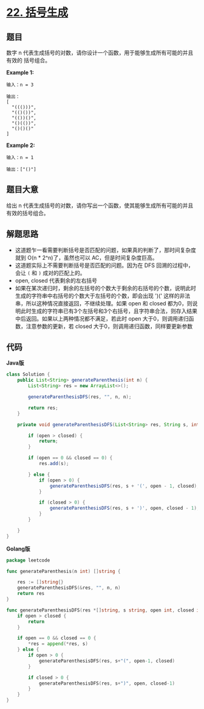 # [22. 括号生成](https://leetcode-cn.com/problems/generate-parentheses/)


## 题目

数字 n 代表生成括号的对数，请你设计一个函数，用于能够生成所有可能的并且 有效的 括号组合。


**Example 1:**

```
输入：n = 3

输出：
[
  "((()))",
  "(()())",
  "(())()",
  "()(())",
  "()()()"
]
``` 

**Example 2:**

```
输入：n = 1

输出：["()"]
```

## 题目大意

给出 n 代表生成括号的对数，请你写出一个函数，使其能够生成所有可能的并且有效的括号组合。


## 解题思路

- 这道题乍一看需要判断括号是否匹配的问题，如果真的判断了，那时间复杂度就到 O(n * 2^n)了，虽然也可以 AC，但是时间复杂度巨高。
- 这道题实际上不需要判断括号是否匹配的问题。因为在 DFS 回溯的过程中，会让 `(` 和 `)` 成对的匹配上的。
- open, closed 代表剩余的左右括号
- 如果在某次递归时，剩余的左括号的个数大于剩余的右括号的个数，说明此时生成的字符串中右括号的个数大于左括号的个数，即会出现 ')(' 这样的非法串，所以这种情况直接返回，不继续处理。如果 open 和 closed 都为0，则说明此时生成的字符串已有3个左括号和3个右括号，且字符串合法，则存入结果中后返回。如果以上两种情况都不满足，若此时 open 大于0，则调用递归函数，注意参数的更新，若 closed 大于0，则调用递归函数，同样要更新参数


## 代码


**Java版**

```java
class Solution {
    public List<String> generateParenthesis(int n) {
        List<String> res = new ArrayList<>();

        generateParenthesisDFS(res, "", n, n);

        return res;
    }

    private void generateParenthesisDFS(List<String> res, String s, int open, int closed) {

        if (open > closed) {
            return;
        }

        if (open == 0 && closed == 0) {
            res.add(s);

        } else {
            if (open > 0) {
                generateParenthesisDFS(res, s + '(', open - 1, closed);
            }

            if (closed > 0) {
                generateParenthesisDFS(res, s + ')', open, closed - 1);
            }
        }

    }
}
```

**Golang版**

```go
package leetcode

func generateParenthesis(n int) []string {

	res := []string{}
	generateParenthesisDFS(&res, "", n, n)
	return res
}

func generateParenthesisDFS(res *[]string, s string, open int, closed int) {
	if open > closed {
		return
	}

	if open == 0 && closed == 0 {
		*res = append(*res, s)
	} else {
		if open > 0 {
			generateParenthesisDFS(res, s+"(", open-1, closed)
		}

		if closed > 0 {
			generateParenthesisDFS(res, s+")", open, closed-1)
		}
	}
}
```
